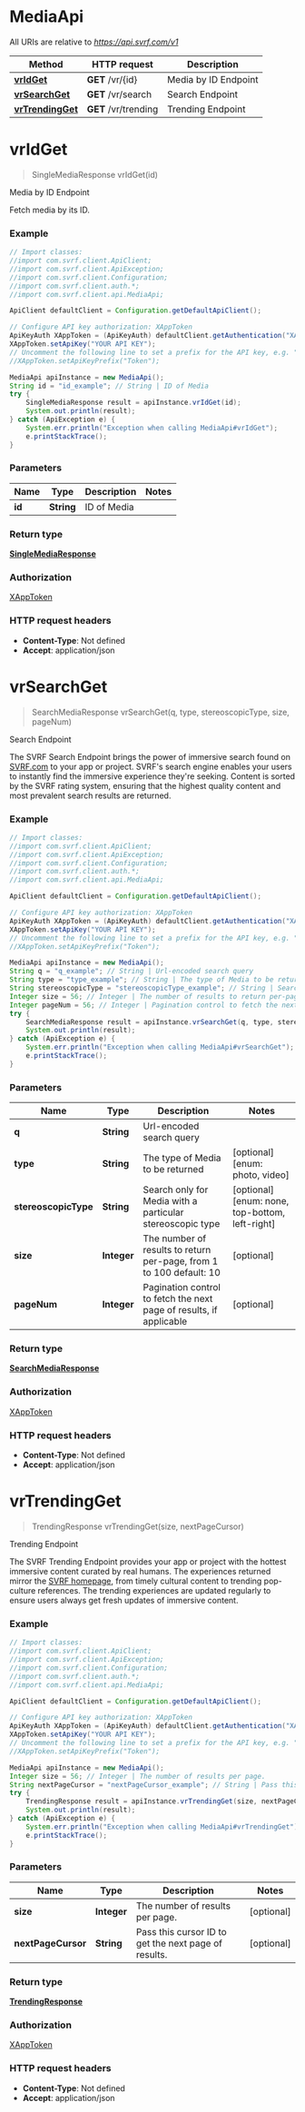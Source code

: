 # MediaApi

All URIs are relative to *https://api.svrf.com/v1*

Method | HTTP request | Description
------------- | ------------- | -------------
[**vrIdGet**](MediaApi.md#vrIdGet) | **GET** /vr/{id} | Media by ID Endpoint
[**vrSearchGet**](MediaApi.md#vrSearchGet) | **GET** /vr/search | Search Endpoint
[**vrTrendingGet**](MediaApi.md#vrTrendingGet) | **GET** /vr/trending | Trending Endpoint


<a name="vrIdGet"></a>
# **vrIdGet**
> SingleMediaResponse vrIdGet(id)

Media by ID Endpoint

Fetch media by its ID.

### Example
```java
// Import classes:
//import com.svrf.client.ApiClient;
//import com.svrf.client.ApiException;
//import com.svrf.client.Configuration;
//import com.svrf.client.auth.*;
//import com.svrf.client.api.MediaApi;

ApiClient defaultClient = Configuration.getDefaultApiClient();

// Configure API key authorization: XAppToken
ApiKeyAuth XAppToken = (ApiKeyAuth) defaultClient.getAuthentication("XAppToken");
XAppToken.setApiKey("YOUR API KEY");
// Uncomment the following line to set a prefix for the API key, e.g. "Token" (defaults to null)
//XAppToken.setApiKeyPrefix("Token");

MediaApi apiInstance = new MediaApi();
String id = "id_example"; // String | ID of Media
try {
    SingleMediaResponse result = apiInstance.vrIdGet(id);
    System.out.println(result);
} catch (ApiException e) {
    System.err.println("Exception when calling MediaApi#vrIdGet");
    e.printStackTrace();
}
```

### Parameters

Name | Type | Description  | Notes
------------- | ------------- | ------------- | -------------
 **id** | **String**| ID of Media |

### Return type

[**SingleMediaResponse**](SingleMediaResponse.md)

### Authorization

[XAppToken](../README.md#XAppToken)

### HTTP request headers

 - **Content-Type**: Not defined
 - **Accept**: application/json

<a name="vrSearchGet"></a>
# **vrSearchGet**
> SearchMediaResponse vrSearchGet(q, type, stereoscopicType, size, pageNum)

Search Endpoint

The SVRF Search Endpoint brings the power of immersive search found on [SVRF.com](https://www.svrf.com) to your app or project. SVRF&#39;s search engine enables your users to instantly find the immersive experience they&#39;re seeking. Content is sorted by the SVRF rating system, ensuring that the highest quality content and most prevalent search results are returned. 

### Example
```java
// Import classes:
//import com.svrf.client.ApiClient;
//import com.svrf.client.ApiException;
//import com.svrf.client.Configuration;
//import com.svrf.client.auth.*;
//import com.svrf.client.api.MediaApi;

ApiClient defaultClient = Configuration.getDefaultApiClient();

// Configure API key authorization: XAppToken
ApiKeyAuth XAppToken = (ApiKeyAuth) defaultClient.getAuthentication("XAppToken");
XAppToken.setApiKey("YOUR API KEY");
// Uncomment the following line to set a prefix for the API key, e.g. "Token" (defaults to null)
//XAppToken.setApiKeyPrefix("Token");

MediaApi apiInstance = new MediaApi();
String q = "q_example"; // String | Url-encoded search query
String type = "type_example"; // String | The type of Media to be returned
String stereoscopicType = "stereoscopicType_example"; // String | Search only for Media with a particular stereoscopic type
Integer size = 56; // Integer | The number of results to return per-page, from 1 to 100 default: 10
Integer pageNum = 56; // Integer | Pagination control to fetch the next page of results, if applicable
try {
    SearchMediaResponse result = apiInstance.vrSearchGet(q, type, stereoscopicType, size, pageNum);
    System.out.println(result);
} catch (ApiException e) {
    System.err.println("Exception when calling MediaApi#vrSearchGet");
    e.printStackTrace();
}
```

### Parameters

Name | Type | Description  | Notes
------------- | ------------- | ------------- | -------------
 **q** | **String**| Url-encoded search query |
 **type** | **String**| The type of Media to be returned | [optional] [enum: photo, video]
 **stereoscopicType** | **String**| Search only for Media with a particular stereoscopic type | [optional] [enum: none, top-bottom, left-right]
 **size** | **Integer**| The number of results to return per-page, from 1 to 100 default: 10 | [optional]
 **pageNum** | **Integer**| Pagination control to fetch the next page of results, if applicable | [optional]

### Return type

[**SearchMediaResponse**](SearchMediaResponse.md)

### Authorization

[XAppToken](../README.md#XAppToken)

### HTTP request headers

 - **Content-Type**: Not defined
 - **Accept**: application/json

<a name="vrTrendingGet"></a>
# **vrTrendingGet**
> TrendingResponse vrTrendingGet(size, nextPageCursor)

Trending Endpoint

The SVRF Trending Endpoint provides your app or project with the hottest immersive content curated by real humans. The experiences returned mirror the [SVRF homepage](https://www.svrf.com), from timely cultural content to trending pop-culture references. The trending experiences are updated regularly to ensure users always get fresh updates of immersive content.

### Example
```java
// Import classes:
//import com.svrf.client.ApiClient;
//import com.svrf.client.ApiException;
//import com.svrf.client.Configuration;
//import com.svrf.client.auth.*;
//import com.svrf.client.api.MediaApi;

ApiClient defaultClient = Configuration.getDefaultApiClient();

// Configure API key authorization: XAppToken
ApiKeyAuth XAppToken = (ApiKeyAuth) defaultClient.getAuthentication("XAppToken");
XAppToken.setApiKey("YOUR API KEY");
// Uncomment the following line to set a prefix for the API key, e.g. "Token" (defaults to null)
//XAppToken.setApiKeyPrefix("Token");

MediaApi apiInstance = new MediaApi();
Integer size = 56; // Integer | The number of results per page.
String nextPageCursor = "nextPageCursor_example"; // String | Pass this cursor ID to get the next page of results.
try {
    TrendingResponse result = apiInstance.vrTrendingGet(size, nextPageCursor);
    System.out.println(result);
} catch (ApiException e) {
    System.err.println("Exception when calling MediaApi#vrTrendingGet");
    e.printStackTrace();
}
```

### Parameters

Name | Type | Description  | Notes
------------- | ------------- | ------------- | -------------
 **size** | **Integer**| The number of results per page. | [optional]
 **nextPageCursor** | **String**| Pass this cursor ID to get the next page of results. | [optional]

### Return type

[**TrendingResponse**](TrendingResponse.md)

### Authorization

[XAppToken](../README.md#XAppToken)

### HTTP request headers

 - **Content-Type**: Not defined
 - **Accept**: application/json

